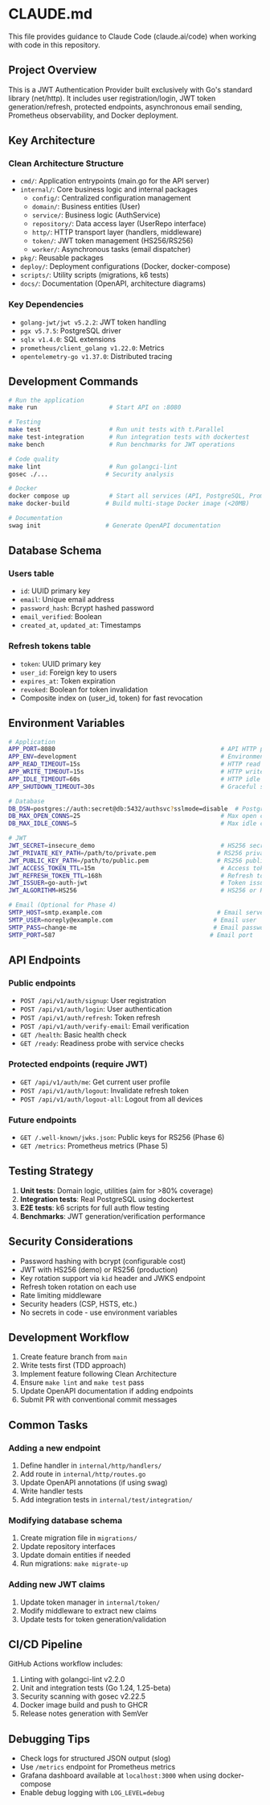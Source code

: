 # CLAUDE.md

This file provides guidance to Claude Code (claude.ai/code) when working with code in this repository.

## Project Overview

This is a JWT Authentication Provider built exclusively with Go's standard library (net/http). It includes user registration/login, JWT token generation/refresh, protected endpoints, asynchronous email sending, Prometheus observability, and Docker deployment.

## Key Architecture

### Clean Architecture Structure

- `cmd/`: Application entrypoints (main.go for the API server)
- `internal/`: Core business logic and internal packages
  - `config/`: Centralized configuration management
  - `domain/`: Business entities (User)
  - `service/`: Business logic (AuthService)
  - `repository/`: Data access layer (UserRepo interface)
  - `http/`: HTTP transport layer (handlers, middleware)
  - `token/`: JWT token management (HS256/RS256)
  - `worker/`: Asynchronous tasks (email dispatcher)
- `pkg/`: Reusable packages
- `deploy/`: Deployment configurations (Docker, docker-compose)
- `scripts/`: Utility scripts (migrations, k6 tests)
- `docs/`: Documentation (OpenAPI, architecture diagrams)

### Key Dependencies

- `golang-jwt/jwt v5.2.2`: JWT token handling
- `pgx v5.7.5`: PostgreSQL driver
- `sqlx v1.4.0`: SQL extensions
- `prometheus/client_golang v1.22.0`: Metrics
- `opentelemetry-go v1.37.0`: Distributed tracing

## Development Commands

```bash
# Run the application
make run                    # Start API on :8080

# Testing
make test                   # Run unit tests with t.Parallel
make test-integration       # Run integration tests with dockertest
make bench                  # Run benchmarks for JWT operations

# Code quality
make lint                   # Run golangci-lint
gosec ./...                # Security analysis

# Docker
docker compose up           # Start all services (API, PostgreSQL, Prometheus, Grafana)
make docker-build          # Build multi-stage Docker image (<20MB)

# Documentation
swag init                  # Generate OpenAPI documentation
```

## Database Schema

### Users table

- `id`: UUID primary key
- `email`: Unique email address
- `password_hash`: Bcrypt hashed password
- `email_verified`: Boolean
- `created_at`, `updated_at`: Timestamps

### Refresh tokens table

- `token`: UUID primary key
- `user_id`: Foreign key to users
- `expires_at`: Token expiration
- `revoked`: Boolean for token invalidation
- Composite index on (user_id, token) for fast revocation

## Environment Variables

```bash
# Application
APP_PORT=8080                                              # API HTTP port
APP_ENV=development                                        # Environment (development/staging/production)
APP_READ_TIMEOUT=15s                                       # HTTP read timeout
APP_WRITE_TIMEOUT=15s                                      # HTTP write timeout
APP_IDLE_TIMEOUT=60s                                       # HTTP idle timeout
APP_SHUTDOWN_TIMEOUT=30s                                   # Graceful shutdown timeout

# Database
DB_DSN=postgres://auth:secret@db:5432/authsvc?sslmode=disable  # PostgreSQL connection
DB_MAX_OPEN_CONNS=25                                       # Max open connections
DB_MAX_IDLE_CONNS=5                                        # Max idle connections

# JWT
JWT_SECRET=insecure_demo                                   # HS256 secret (demo only)
JWT_PRIVATE_KEY_PATH=/path/to/private.pem                 # RS256 private key
JWT_PUBLIC_KEY_PATH=/path/to/public.pem                   # RS256 public key
JWT_ACCESS_TOKEN_TTL=15m                                   # Access token lifetime
JWT_REFRESH_TOKEN_TTL=168h                                 # Refresh token lifetime (7 days)
JWT_ISSUER=go-auth-jwt                                     # Token issuer
JWT_ALGORITHM=HS256                                        # HS256 or RS256

# Email (Optional for Phase 4)
SMTP_HOST=smtp.example.com                                # Email server
SMTP_USER=noreply@example.com                            # Email user
SMTP_PASS=change-me                                      # Email password
SMTP_PORT=587                                           # Email port
```

## API Endpoints

### Public endpoints

- `POST /api/v1/auth/signup`: User registration
- `POST /api/v1/auth/login`: User authentication
- `POST /api/v1/auth/refresh`: Token refresh
- `POST /api/v1/auth/verify-email`: Email verification
- `GET /health`: Basic health check
- `GET /ready`: Readiness probe with service checks

### Protected endpoints (require JWT)

- `GET /api/v1/auth/me`: Get current user profile
- `POST /api/v1/auth/logout`: Invalidate refresh token
- `POST /api/v1/auth/logout-all`: Logout from all devices

### Future endpoints

- `GET /.well-known/jwks.json`: Public keys for RS256 (Phase 6)
- `GET /metrics`: Prometheus metrics (Phase 5)

## Testing Strategy

1. **Unit tests**: Domain logic, utilities (aim for >80% coverage)
2. **Integration tests**: Real PostgreSQL using dockertest
3. **E2E tests**: k6 scripts for full auth flow testing
4. **Benchmarks**: JWT generation/verification performance

## Security Considerations

- Password hashing with bcrypt (configurable cost)
- JWT with HS256 (demo) or RS256 (production)
- Key rotation support via `kid` header and JWKS endpoint
- Refresh token rotation on each use
- Rate limiting middleware
- Security headers (CSP, HSTS, etc.)
- No secrets in code - use environment variables

## Development Workflow

1. Create feature branch from `main`
2. Write tests first (TDD approach)
3. Implement feature following Clean Architecture
4. Ensure `make lint` and `make test` pass
5. Update OpenAPI documentation if adding endpoints
6. Submit PR with conventional commit messages

## Common Tasks

### Adding a new endpoint

1. Define handler in `internal/http/handlers/`
2. Add route in `internal/http/routes.go`
3. Update OpenAPI annotations (if using swag)
4. Write handler tests
5. Add integration tests in `internal/test/integration/`

### Modifying database schema

1. Create migration file in `migrations/`
2. Update repository interfaces
3. Update domain entities if needed
4. Run migrations: `make migrate-up`

### Adding new JWT claims

1. Update token manager in `internal/token/`
2. Modify middleware to extract new claims
3. Update tests for token generation/validation

## CI/CD Pipeline

GitHub Actions workflow includes:

1. Linting with golangci-lint v2.2.0
2. Unit and integration tests (Go 1.24, 1.25-beta)
3. Security scanning with gosec v2.22.5
4. Docker image build and push to GHCR
5. Release notes generation with SemVer

## Debugging Tips

- Check logs for structured JSON output (slog)
- Use `/metrics` endpoint for Prometheus metrics
- Grafana dashboard available at `localhost:3000` when using docker-compose
- Enable debug logging with `LOG_LEVEL=debug`
